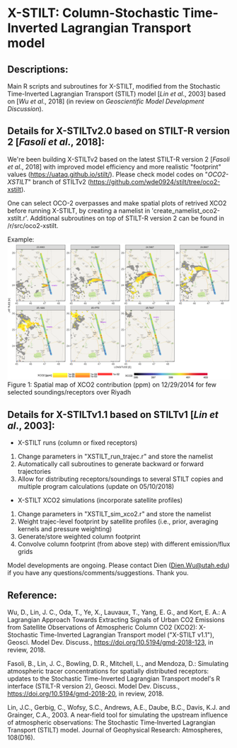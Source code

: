 # X-STILT: Column-Stochastic Time-Inverted Lagrangian Transport model
## Descriptions:
Main R scripts and subroutines for X-STILT, modified from the Stochastic Time-Inverted Lagrangian Transport (STILT) model [*Lin et al*., 2003] based on [*Wu et al*., 2018] (in review on *Geoscientific Model Development Discussion*).


## Details for X-STILTv2.0 based on STILT-R version 2 [*Fasoli et al*., 2018]:
We're been building X-STILTv2 based on the latest STILT-R version 2 [*Fasoli et al*., 2018] with improved model efficiency and more realistic "footprint" values (https://uataq.github.io/stilt/). Please check model codes on "*OCO2-XSTILT*" branch of STILTv2 (https://github.com/wde0924/stilt/tree/oco2-xstilt).

One can select OCO-2 overpasses and make spatial plots of retrived XCO2 before running X-STILT, by creating a namelist in 'create_namelist_oco2-xstilt.r'. Additional subroutines on top of STILT-R version 2 can be found in /r/src/oco2-xstilt.

Example:
![](xco2_Riyadh_2014122910_gdas0p5_STILTv2_zoom8_-24hrs_100dpar.png)
Figure 1: Spatial map of XCO2 contribution (ppm) on 12/29/2014 for few selected soundings/receptors over Riyadh

## Details for X-STILTv1.1 based on STILTv1 [*Lin et al*., 2003]:
- X-STILT runs (column or fixed receptors)
1. Change parameters in "XSTILT_run_trajec.r" and store the namelist
2. Automatically call subroutines to generate backward or forward trajectories
3. Allow for distributing receptors/soundings to several STILT copies and multiple program calculations (update on 05/10/2018)

- X-STILT XCO2 simulations (incorporate satellite profiles)
1. Change parameters in "XSTILT_sim_xco2.r" and store the namelist
2. Weight trajec-level footprint by satellite profiles (i.e., prior, averaging kernels and pressure weighting)
3. Generate/store weighted column footprint
4. Convolve column footprint (from above step) with different emission/flux grids

Model developments are ongoing. Please contact Dien (Dien.Wu@utah.edu) if you have any questions/comments/suggestions. Thank you.


## Reference:
Wu, D., Lin, J. C., Oda, T., Ye, X., Lauvaux, T., Yang, E. G., and Kort, E. A.: A Lagrangian Approach Towards Extracting Signals of Urban CO2 Emissions from Satellite Observations of Atmospheric Column CO2 (XCO2): X-Stochastic Time-Inverted Lagrangian Transport model ("X-STILT v1.1"), Geosci. Model Dev. Discuss., https://doi.org/10.5194/gmd-2018-123, in review, 2018.

Fasoli, B., Lin, J. C., Bowling, D. R., Mitchell, L., and Mendoza, D.: Simulating atmospheric tracer concentrations for spatially distributed receptors: updates to the Stochastic Time-Inverted Lagrangian Transport model's R interface (STILT-R version 2), Geosci. Model Dev. Discuss., https://doi.org/10.5194/gmd-2018-20, in review, 2018.

Lin, J.C., Gerbig, C., Wofsy, S.C., Andrews, A.E., Daube, B.C., Davis, K.J. and Grainger, C.A., 2003. A near‐field tool for simulating the upstream influence of atmospheric observations: The Stochastic Time‐Inverted Lagrangian Transport (STILT) model. Journal of Geophysical Research: Atmospheres, 108(D16).
